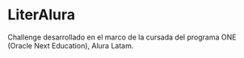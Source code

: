 # LiterAlura
Challenge desarrollado en el marco de la cursada del programa ONE (Oracle Next Education), Alura Latam.

